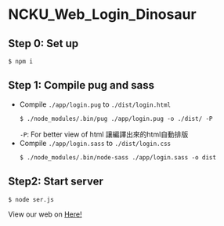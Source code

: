 # NCKU_Web_Login_Dinosaur

## Step 0: Set up
```
$ npm i
```
## Step 1: Compile pug and sass
* Compile `./app/login.pug` to `./dist/login.html`
  ```
  $ ./node_modules/.bin/pug ./app/login.pug -o ./dist/ -P
  ```
   `-P`: For better view of html
讓編譯出來的html自動排版
* Compile `./app/login.sass` to `./dist/login.css`
  ```
  $ ./node_modules/.bin/node-sass ./app/login.sass -o dist
  ```
## Step2: Start server
```
$ node ser.js
```
View our web on [Here!](http://luffy.ee.ncku.edu.tw:7888/login.html)
